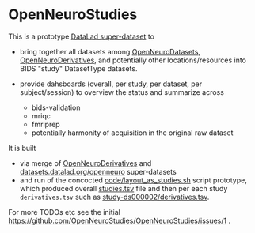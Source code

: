 # OpenNeuroStudies

This is a prototype [DataLad super-dataset](https://docs.datalad.org/en/stable/glossary.html#term-superdataset) to 

- bring together all datasets among [OpenNeuroDatasets](https://github.com/OpenNeuroDatasets/),
  [OpenNeuroDerivatives](https://github.com/OpenNeuroDerivatives/), and potentially other locations/resources into BIDS
  "study" DatasetType datasets.

- provide dahsboards (overall, per study, per dataset, per subject/session) to overview
  the status and summarize across
  - bids-validation
  - mriqc
  - fmriprep
  - potentially harmonity of acquisition in the original raw dataset

It is built 

- via merge of [OpenNeuroDerivatives](https://github.com/OpenNeuroDerivatives/) and [datasets.datalad.org/openneuro](https://datasets.datalad.org/?dir=/openneuro) super-datasets
- and run of the concocted [code/layout_as_studies.sh](code/layout_as_studies.sh) script
  prototype, which produced overall [studies.tsv](studies.tsv) file and then per
  each study `derivatives.tsv` such as
  [study-ds000002/derivatives.tsv](https://github.com/OpenNeuroStudies/OpenNeuroStudies/blob/main/study-ds000002/derivatives.tsv).

For more TODOs etc see the initial https://github.com/OpenNeuroStudies/OpenNeuroStudies/issues/1 .
